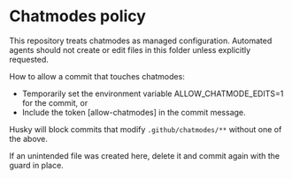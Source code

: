 # Chatmodes policy

This repository treats chatmodes as managed configuration. Automated agents should not create or edit files in this folder unless explicitly requested.

How to allow a commit that touches chatmodes:

- Temporarily set the environment variable ALLOW_CHATMODE_EDITS=1 for the commit, or
- Include the token [allow-chatmodes] in the commit message.

Husky will block commits that modify `.github/chatmodes/**` without one of the above.

If an unintended file was created here, delete it and commit again with the guard in place.
